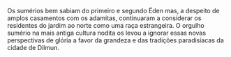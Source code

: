 ﻿Os sumérios bem sabiam do primeiro e  segundo Éden mas, a despeito de amplos casamentos com os adamitas, continuaram a considerar os residentes do jardim ao norte como uma raça estrangeira. O orgulho sumério na mais antiga cultura nodita os levou a ignorar essas novas perspectivas de glória a favor da grandeza e das tradições paradisíacas da cidade de Dilmun.